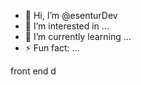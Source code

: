 - 👋 Hi, I’m @esenturDev
- 👀 I’m interested in ...
- 🌱 I’m currently learning ...
- ⚡ Fun fact: ...

front end d
<!---
esenturDev/esenturDev is a ✨ special ✨ repository because its `README.md` (this file) appears on your GitHub profile.
You can click the Preview link to take a look at your changes.
--->
